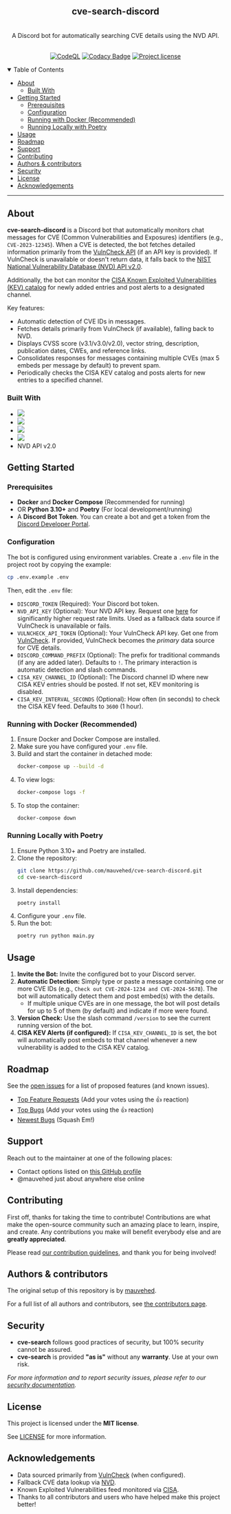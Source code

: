 <h1 align="center">
  <a href="https://github.com/mauvehed/cve-search-discord">
    <!-- Update link/image if logo exists -->
    <!-- <img src="docs/images/cve-search_logo.png" alt="cve-search Logo" width="100" height="100"> -->
  </a>
</h1>

<div align="center">
  <h2>cve-search-discord</h2>
  <br />
  A Discord bot for automatically searching CVE details using the NVD API.
  <br />
</div>

<div align="center">
<br />

[![CodeQL](https://github.com/mauvehed/cve-search-discord/actions/workflows/codeql-analysis.yml/badge.svg?branch=main)](https://github.com/mauvehed/cve-search-discord/actions/workflows/codeql-analysis.yml)
[![Codacy Badge](https://app.codacy.com/project/badge/Grade/4ec1fc69d8a14048a80124167f6f7664)](https://www.codacy.com/gh/mauvehed/cve-search-discord/dashboard)
[![Project license](https://img.shields.io/github/license/mauvehed/cve-search-discord.svg?style=flat-square)](LICENSE)

</div>

<details open="open">
<summary>Table of Contents</summary>

- [About](#about)
  - [Built With](#built-with)
- [Getting Started](#getting-started)
  - [Prerequisites](#prerequisites)
  - [Configuration](#configuration)
  - [Running with Docker (Recommended)](#running-with-docker-recommended)
  - [Running Locally with Poetry](#running-locally-with-poetry)
- [Usage](#usage)
- [Roadmap](#roadmap)
- [Support](#support)
- [Contributing](#contributing)
- [Authors & contributors](#authors--contributors)
- [Security](#security)
- [License](#license)
- [Acknowledgements](#acknowledgements)

</details>

---

## About

**cve-search-discord** is a Discord bot that automatically monitors chat messages for CVE (Common Vulnerabilities and Exposures) identifiers (e.g., `CVE-2023-12345`). When a CVE is detected, the bot fetches detailed information primarily from the [VulnCheck API](https://vulncheck.com/) (if an API key is provided). If VulnCheck is unavailable or doesn't return data, it falls back to the [NIST National Vulnerability Database (NVD) API v2.0](https://nvd.nist.gov/developers/vulnerabilities).

Additionally, the bot can monitor the [CISA Known Exploited Vulnerabilities (KEV) catalog](https://www.cisa.gov/known-exploited-vulnerabilities-catalog) for newly added entries and post alerts to a designated channel.

Key features:
*   Automatic detection of CVE IDs in messages.
*   Fetches details primarily from VulnCheck (if available), falling back to NVD.
*   Displays CVSS score (v3.1/v3.0/v2.0), vector string, description, publication dates, CWEs, and reference links.
*   Consolidates responses for messages containing multiple CVEs (max 5 embeds per message by default) to prevent spam.
*   Periodically checks the CISA KEV catalog and posts alerts for new entries to a specified channel.

### Built With

*   <img src="https://img.shields.io/badge/Python-3.10-3776AB?style=for-the-badge&logo=python&logoColor=white" />
*   <img src="https://img.shields.io/badge/discord.py-2.5.2-5865F2?style=for-the-badge&logo=discord&logoColor=white" />
*   <img src="https://img.shields.io/badge/Poetry-1.8-60A5FA?style=for-the-badge&logo=poetry&logoColor=white" />
*   <img src="https://img.shields.io/badge/Docker-26.1-0db7ed?style=for-the-badge&logo=docker&logoColor=white" />
*   NVD API v2.0

## Getting Started

### Prerequisites

*   **Docker** and **Docker Compose** (Recommended for running)
*   OR **Python 3.10+** and **Poetry** (For local development/running)
*   A **Discord Bot Token**. You can create a bot and get a token from the [Discord Developer Portal](https://discord.com/developers/applications).

### Configuration

The bot is configured using environment variables. Create a `.env` file in the project root by copying the example:

```bash
cp .env.example .env
```

Then, edit the `.env` file:

*   `DISCORD_TOKEN` (Required): Your Discord bot token.
*   `NVD_API_KEY` (Optional): Your NVD API key. Request one [here](https://nvd.nist.gov/developers/request-an-api-key) for significantly higher request rate limits. Used as a fallback data source if VulnCheck is unavailable or fails.
*   `VULNCHECK_API_TOKEN` (Optional): Your VulnCheck API key. Get one from [VulnCheck](https://vulncheck.com/). If provided, VulnCheck becomes the *primary* data source for CVE details.
*   `DISCORD_COMMAND_PREFIX` (Optional): The prefix for traditional commands (if any are added later). Defaults to `!`. The primary interaction is automatic detection and slash commands.
*   `CISA_KEV_CHANNEL_ID` (Optional): The Discord channel ID where new CISA KEV entries should be posted. If not set, KEV monitoring is disabled.
*   `CISA_KEV_INTERVAL_SECONDS` (Optional): How often (in seconds) to check the CISA KEV feed. Defaults to `3600` (1 hour).

### Running with Docker (Recommended)

1.  Ensure Docker and Docker Compose are installed.
2.  Make sure you have configured your `.env` file.
3.  Build and start the container in detached mode:
    ```bash
    docker-compose up --build -d
    ```
4.  To view logs:
    ```bash
    docker-compose logs -f
    ```
5.  To stop the container:
    ```bash
    docker-compose down
    ```

### Running Locally with Poetry

1.  Ensure Python 3.10+ and Poetry are installed.
2.  Clone the repository:
    ```bash
    git clone https://github.com/mauvehed/cve-search-discord.git
    cd cve-search-discord
    ```
3.  Install dependencies:
    ```bash
    poetry install
    ```
4.  Configure your `.env` file.
5.  Run the bot:
    ```bash
    poetry run python main.py
    ```

## Usage

1.  **Invite the Bot:** Invite the configured bot to your Discord server.
2.  **Automatic Detection:** Simply type or paste a message containing one or more CVE IDs (e.g., `Check out CVE-2024-1234 and CVE-2024-5678`). The bot will automatically detect them and post embed(s) with the details.
    *   If multiple unique CVEs are in one message, the bot will post details for up to 5 of them (by default) and indicate if more were found.
3.  **Version Check:** Use the slash command `/version` to see the current running version of the bot.
4.  **CISA KEV Alerts (if configured):** If `CISA_KEV_CHANNEL_ID` is set, the bot will automatically post embeds to that channel whenever a new vulnerability is added to the CISA KEV catalog.

## Roadmap

See the [open issues](https://github.com/mauvehed/cve-search-discord/issues) for a list of proposed features (and known issues).

- [Top Feature Requests](https://github.com/mauvehed/cve-search-discord/issues?q=label%3Aenhancement+is%3Aopen+sort%3Areactions-%2B1-desc) (Add your votes using the 👍 reaction)
- [Top Bugs](https://github.com/mauvehed/cve-search-discord/issues?q=is%3Aissue+is%3Aopen+label%3Abug+sort%3Areactions-%2B1-desc) (Add your votes using the 👍 reaction)
- [Newest Bugs](https://github.com/mauvehed/cve-search-discord/issues?q=is%3Aopen+is%3Aissue+label%3Abug) (Squash Em!)

## Support

Reach out to the maintainer at one of the following places:

- Contact options listed on [this GitHub profile](https://github.com/mauvehed)
- @mauvehed just about anywhere else online

## Contributing

First off, thanks for taking the time to contribute! Contributions are what make the open-source community such an amazing place to learn, inspire, and create. Any contributions you make will benefit everybody else and are **greatly appreciated**.


Please read [our contribution guidelines](docs/CONTRIBUTING.md), and thank you for being involved!

## Authors & contributors

The original setup of this repository is by [mauvehed](https://github.com/mauvehed).

For a full list of all authors and contributors, see [the contributors page](https://github.com/mauvehed/cve-search-discord/contributors).

## Security

- **cve-search** follows good practices of security, but 100% security cannot be assured.
- **cve-search** is provided **"as is"** without any **warranty**. Use at your own risk.

_For more information and to report security issues, please refer to our [security documentation](docs/SECURITY.md)._

## License

This project is licensed under the **MIT license**.

See [LICENSE](LICENSE) for more information.

## Acknowledgements

*   Data sourced primarily from [VulnCheck](https://vulncheck.com/) (when configured).
*   Fallback CVE data lookup via [NVD](https://nvd.nist.gov).
*   Known Exploited Vulnerabilities feed monitored via [CISA](https://www.cisa.gov/known-exploited-vulnerabilities-catalog).
*   Thanks to all contributors and users who have helped make this project better!

